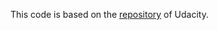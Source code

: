 This code is based on the [repository](https://github.com/udacity/deep-reinforcement-learning/tree/master/ddpg-pendulum) of Udacity.
